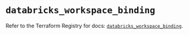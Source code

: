 # `databricks_workspace_binding`

Refer to the Terraform Registry for docs: [`databricks_workspace_binding`](https://registry.terraform.io/providers/databricks/databricks/1.77.0/docs/resources/workspace_binding).
